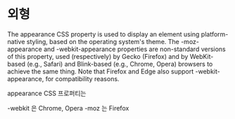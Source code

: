 # 외형

The appearance CSS property is used to display an element using platform-native styling, based on the operating system's theme. The -moz-appearance and -webkit-appearance properties are non-standard versions of this property, used (respectively) by Gecko (Firefox) and by WebKit-based (e.g., Safari) and Blink-based (e.g., Chrome, Opera) browsers to achieve the same thing. Note that Firefox and Edge also support -webkit-appearance, for compatibility reasons.

appearance CSS 프로퍼티는

-webkit 은 Chrome, Opera
-moz 는 Firefox
